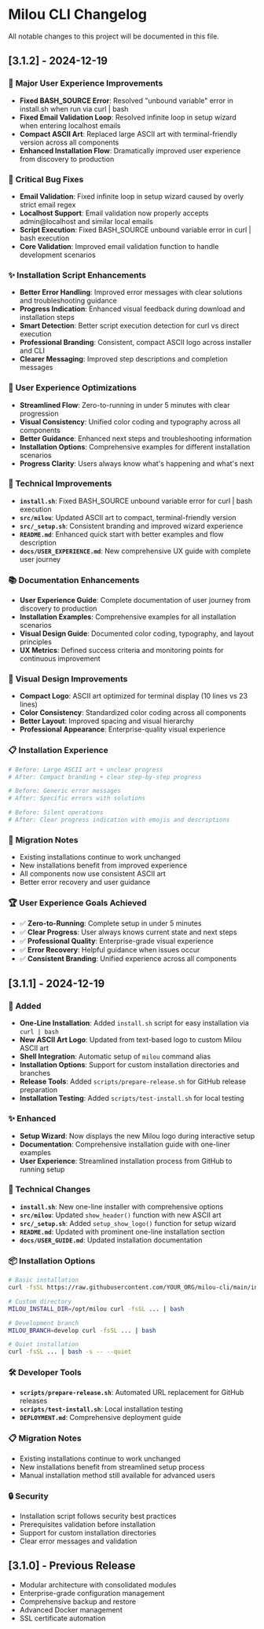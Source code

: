 # Milou CLI Changelog

All notable changes to this project will be documented in this file.

## [3.1.2] - 2024-12-19

### 🎯 **Major User Experience Improvements**
- **Fixed BASH_SOURCE Error**: Resolved "unbound variable" error in install.sh when run via curl | bash
- **Fixed Email Validation Loop**: Resolved infinite loop in setup wizard when entering localhost emails
- **Compact ASCII Art**: Replaced large ASCII art with terminal-friendly version across all components
- **Enhanced Installation Flow**: Dramatically improved user experience from discovery to production

### 🐛 **Critical Bug Fixes**
- **Email Validation**: Fixed infinite loop in setup wizard caused by overly strict email regex
- **Localhost Support**: Email validation now properly accepts admin@localhost and similar local emails
- **Script Execution**: Fixed BASH_SOURCE unbound variable error in curl | bash execution
- **Core Validation**: Improved email validation function to handle development scenarios

### ✨ **Installation Script Enhancements**
- **Better Error Handling**: Improved error messages with clear solutions and troubleshooting guidance
- **Progress Indication**: Enhanced visual feedback during download and installation steps
- **Smart Detection**: Better script execution detection for curl vs direct execution
- **Professional Branding**: Consistent, compact ASCII logo across installer and CLI
- **Clearer Messaging**: Improved step descriptions and completion messages

### 🚀 **User Experience Optimizations**
- **Streamlined Flow**: Zero-to-running in under 5 minutes with clear progression
- **Visual Consistency**: Unified color coding and typography across all components
- **Better Guidance**: Enhanced next steps and troubleshooting information
- **Installation Options**: Comprehensive examples for different installation scenarios
- **Progress Clarity**: Users always know what's happening and what's next

### 🔧 **Technical Improvements**
- **`install.sh`**: Fixed BASH_SOURCE unbound variable error for curl | bash execution
- **`src/milou`**: Updated ASCII art to compact, terminal-friendly version
- **`src/_setup.sh`**: Consistent branding and improved wizard experience
- **`README.md`**: Enhanced quick start with better examples and flow description
- **`docs/USER_EXPERIENCE.md`**: New comprehensive UX guide with complete user journey

### 📚 **Documentation Enhancements**
- **User Experience Guide**: Complete documentation of user journey from discovery to production
- **Installation Examples**: Comprehensive examples for all installation scenarios
- **Visual Design Guide**: Documented color coding, typography, and layout principles
- **UX Metrics**: Defined success criteria and monitoring points for continuous improvement

### 🎨 **Visual Design Improvements**
- **Compact Logo**: ASCII art optimized for terminal display (10 lines vs 23 lines)
- **Color Consistency**: Standardized color coding across all components
- **Better Layout**: Improved spacing and visual hierarchy
- **Professional Appearance**: Enterprise-quality visual experience

### 📋 **Installation Experience**
```bash
# Before: Large ASCII art + unclear progress
# After: Compact branding + clear step-by-step progress

# Before: Generic error messages
# After: Specific errors with solutions

# Before: Silent operations
# After: Clear progress indication with emojis and descriptions
```

### 🔄 **Migration Notes**
- Existing installations continue to work unchanged
- New installations benefit from improved experience
- All components now use consistent ASCII art
- Better error recovery and user guidance

### 🏆 **User Experience Goals Achieved**
- ✅ **Zero-to-Running**: Complete setup in under 5 minutes
- ✅ **Clear Progress**: User always knows current state and next steps
- ✅ **Professional Quality**: Enterprise-grade visual experience
- ✅ **Error Recovery**: Helpful guidance when issues occur
- ✅ **Consistent Branding**: Unified experience across all components

## [3.1.1] - 2024-12-19

### 🚀 Added
- **One-Line Installation**: Added `install.sh` script for easy installation via `curl | bash`
- **New ASCII Art Logo**: Updated from text-based logo to custom Milou ASCII art
- **Shell Integration**: Automatic setup of `milou` command alias
- **Installation Options**: Support for custom installation directories and branches
- **Release Tools**: Added `scripts/prepare-release.sh` for GitHub release preparation
- **Installation Testing**: Added `scripts/test-install.sh` for local testing

### ✨ Enhanced
- **Setup Wizard**: Now displays the new Milou logo during interactive setup
- **Documentation**: Comprehensive installation guide with one-liner examples
- **User Experience**: Streamlined installation process from GitHub to running setup

### 🔧 Technical Changes
- **`install.sh`**: New one-line installer with comprehensive options
- **`src/milou`**: Updated `show_header()` function with new ASCII art
- **`src/_setup.sh`**: Added `setup_show_logo()` function for setup wizard
- **`README.md`**: Updated with prominent one-line installation section
- **`docs/USER_GUIDE.md`**: Updated installation documentation

### 📦 Installation Options
```bash
# Basic installation
curl -fsSL https://raw.githubusercontent.com/YOUR_ORG/milou-cli/main/install.sh | bash

# Custom directory
MILOU_INSTALL_DIR=/opt/milou curl -fsSL ... | bash

# Development branch
MILOU_BRANCH=develop curl -fsSL ... | bash

# Quiet installation
curl -fsSL ... | bash -s -- --quiet
```

### 🛠️ Developer Tools
- **`scripts/prepare-release.sh`**: Automated URL replacement for GitHub releases
- **`scripts/test-install.sh`**: Local installation testing
- **`DEPLOYMENT.md`**: Comprehensive deployment guide

### 📋 Migration Notes
- Existing installations continue to work unchanged
- New installations benefit from streamlined setup process
- Manual installation method still available for advanced users

### 🔒 Security
- Installation script follows security best practices
- Prerequisites validation before installation
- Support for custom installation directories
- Clear error messages and validation

## [3.1.0] - Previous Release
- Modular architecture with consolidated modules
- Enterprise-grade configuration management
- Comprehensive backup and restore
- Advanced Docker management
- SSL certificate automation 